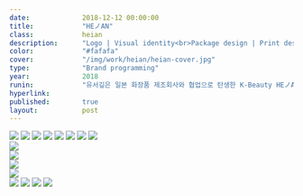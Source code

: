 ```yaml
---
date:             2018-12-12 00:00:00
title:            "HEノAN"
class:            heian
description:      "Logo | Visual identity<br>Package design | Print design"
color:            "#fafafa"
cover:            "/img/work/heian/heian-cover.jpg"
type:             "Brand programming"
year:             2018
runin:            "유서깊은 일본 화장품 제조회사와 협업으로 탄생한 K-Beauty HEノAN입니다."
hyperlink:        
published:        true
layout:           post
---
```


<div class="post-content-grid">
  <div class="post-content-column column-1">
    <img class="post-content-screen desktop" src="{{ site.baseurl }}/img/work/heian/01.jpg" />
    <img class="post-content-screen desktop" src="{{ site.baseurl }}/img/work/heian/02.jpg" />
    <img class="post-content-screen desktop" src="{{ site.baseurl }}/img/work/heian/03.jpg" />
    <img class="post-content-screen desktop" src="{{ site.baseurl }}/img/work/heian/05.jpg" />
    <img class="post-content-screen desktop" src="{{ site.baseurl }}/img/work/heian/06.jpg" />
    <img class="post-content-screen desktop" src="{{ site.baseurl }}/img/work/heian/07.jpg" />
    <img class="post-content-screen desktop" src="{{ site.baseurl }}/img/work/heian/08.jpg" />
    <img class="post-content-screen desktop" src="{{ site.baseurl }}/img/work/heian/09.gif" />
  </div>
</div>

<div class="post-content-grid">
  <div class="post-content-column column-4">
    <img class="post-content-screen desktop" src="{{ site.baseurl }}/img/work/heian/10_1.jpg" />
  </div>
  <div class="post-content-column column-4 offset-2">
    <img class="post-content-screen desktop" src="{{ site.baseurl }}/img/work/heian/10_2.jpg" />
  </div>
</div>

<div class="post-content-grid">
  <div class="post-content-column column-4">
    <img class="post-content-screen desktop" src="{{ site.baseurl }}/img/work/heian/10_3.jpg" />
  </div>
  <div class="post-content-column column-4 offset-2">
    <img class="post-content-screen desktop" src="{{ site.baseurl }}/img/work/heian/10_4.jpg" />
  </div>
</div>

<div class="post-content-grid">
  <div class="post-content-column column-1">
    <img class="post-content-screen desktop" src="{{ site.baseurl }}/img/work/heian/11.jpg" />
    <img class="post-content-screen desktop" src="{{ site.baseurl }}/img/work/heian/12.jpg" />
    <img class="post-content-screen desktop" src="{{ site.baseurl }}/img/work/heian/13.jpg" />
    <img class="post-content-screen desktop" src="{{ site.baseurl }}/img/work/heian/14.jpg" />
  </div>
</div>
